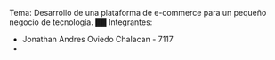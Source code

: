 Tema: Desarrollo de una plataforma de e-commerce para un pequeño negocio de tecnología.   ██
Integrantes:
 - Jonathan Andres Oviedo Chalacan - 7117 
 - 
